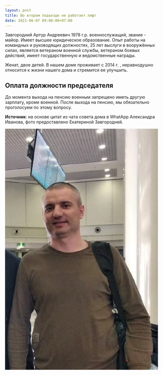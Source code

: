 ```yaml
---
layout: post
title: Во втором подъезде не работает лифт
date: 2021-06-07 09:00:00+07:00
---
```


Завгородний Артур Андреевич 1978 г.р. военнослужащий, звание - майор. Имеет высшее юридическое образование. Опыт работы на командных и  руководящих должностях, 25 лет выслуги в вооружённых силах, является ветераном военной службы, ветераном боевых действий, имеет  государственную и  ведомственные награды.

Женат, двое детей. В нашем доме проживает с 2014 г. , неравнодушно относится к жизни нашего дома и стремится ее улучшить.

## Оплата должности председателя

До момента выхода на пенсию военным запрещено иметь другую зарплату, кроме военной. После выхода на пенсию, мы обязательно проголосуем по этому вопросу.

**Источник**: на основе  цитат из чата совета дома в WhatApp Александра Иванова, фото предоставлено Екатериной Завгородней.

<img src="/assets/candidate-for-chairman.jpg" alt="Фото кандидата"/>
